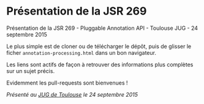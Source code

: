 # Présentation de la JSR 269

Présentation de la JSR 269 - Pluggable Annotation API - Toulouse JUG - 24 septembre 2015

Le plus simple est de cloner ou de télécharger le dépôt,
puis de glisser le ficher `annotation-processing.html` dans un bon navigateur.

Les liens sont actifs de façon à retrouver des informations plus complètes sur un sujet précis.

Evidemment les pull-requests sont bienvenues !

*Présenté au [JUG de Toulouse](http://www.toulousejug.org/2015/09/16/Websocket.html) le 24 septembre 2015*
